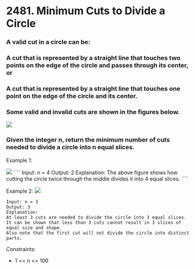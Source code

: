 # 2481. Minimum Cuts to Divide a Circle

### A valid cut in a circle can be:

### A cut that is represented by a straight line that touches two points on the edge of the circle and passes through its center, or
### A cut that is represented by a straight line that touches one point on the edge of the circle and its center.
### Some valid and invalid cuts are shown in the figures below.

<img src="https://user-images.githubusercontent.com/95307102/224220392-2dbed672-121a-4429-ae28-d07c385e3ffb.png">

### Given the integer n, return the minimum number of cuts needed to divide a circle into n equal slices.


 
Example 1:

<img src="https://user-images.githubusercontent.com/95307102/224220467-6562f00a-73ca-415a-aa98-1430e1a68e58.png">
````
Input: n = 4
Output: 2
Explanation: 
The above figure shows how cutting the circle twice through the middle divides it into 4 equal slices.
```` 


Example 2:
<img src="https://user-images.githubusercontent.com/95307102/224220529-e5b1a1f7-b5ac-400d-bfba-e745a534557a.png">
```` 
Input: n = 3
Output: 3
Explanation:
At least 3 cuts are needed to divide the circle into 3 equal slices. 
It can be shown that less than 3 cuts cannot result in 3 slices of equal size and shape.
Also note that the first cut will not divide the circle into distinct parts.
````  

Constraints:

- 1 <= n <= 100



